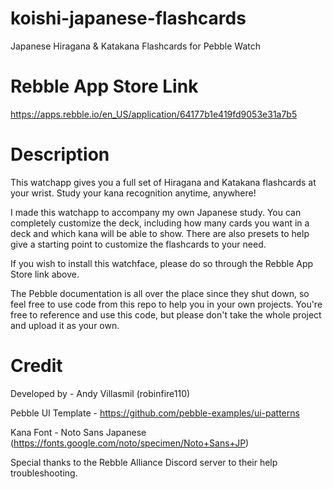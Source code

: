 # koishi-japanese-flashcards
Japanese Hiragana & Katakana Flashcards for Pebble Watch

# Rebble App Store Link
https://apps.rebble.io/en_US/application/64177b1e419fd9053e31a7b5

# Description
This watchapp gives you a full set of Hiragana and Katakana flashcards at your wrist. Study your kana recognition anytime, anywhere!

I made this watchapp to accompany my own Japanese study. You can completely customize the deck, including how many cards you want in a deck and which kana will be able to show. There are also presets to help give a starting point to customize the flashcards to your need. 

If you wish to install this watchface, please do so through the Rebble App Store link above.

The Pebble documentation is all over the place since they shut down, so feel free to use code from this repo to help you in your own projects. You're free to reference and use this code, but please don't take the whole project and upload it as your own.

# Credit
Developed by - Andy Villasmil (robinfire110)

Pebble UI Template - https://github.com/pebble-examples/ui-patterns

Kana Font - Noto Sans Japanese (https://fonts.google.com/noto/specimen/Noto+Sans+JP)

Special thanks to the Rebble Alliance Discord server to their help troubleshooting.
